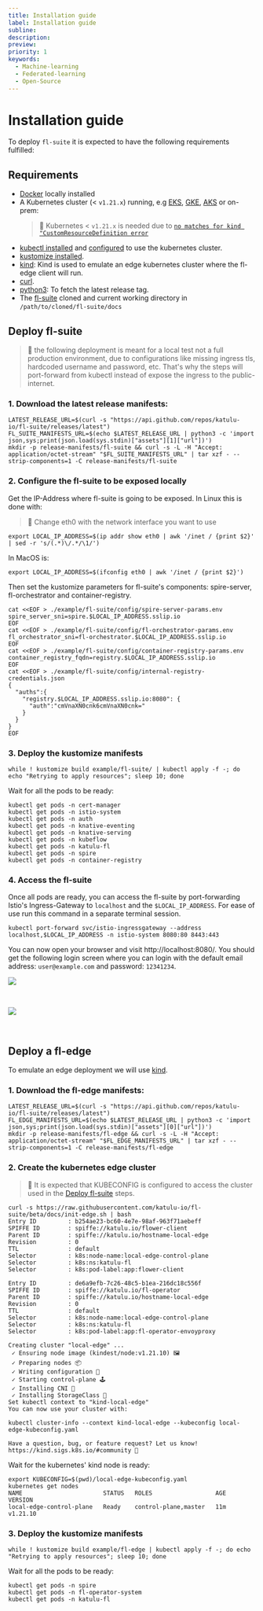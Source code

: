 ```yaml
---
title: Installation guide
label: Installation guide
subline:
description:
preview:
priority: 1
keywords:
  - Machine-learning
  - Federated-learning
  - Open-Source
---
```


# Installation guide

To deploy `fl-suite` it is expected to have the following requirements fulfilled:

## Requirements

* [Docker](https://docs.docker.com/engine/install/) locally installed
* A Kubernetes cluster (< `v1.21.x`) running, e.g [EKS](https://docs.aws.amazon.com/eks/latest/userguide/create-cluster.html), [GKE](https://cloud.google.com/kubernetes-engine/docs/deploy-app-cluster#create_cluster), [AKS](https://docs.microsoft.com/en-us/azure/aks/kubernetes-walkthrough#create-aks-cluster) or on-prem:
  > 📝 Kubernetes < `v1.21.x` is needed due to [`no matches for kind "CustomResourceDefinition error`](https://github.com/kubeflow/manifests/issues/2028)
* [kubectl installed](https://kubernetes.io/docs/tasks/tools/#kubectl) and [configured](https://kubernetes.io/docs/concepts/configuration/organize-cluster-access-kubeconfig/) to use the kubernetes cluster.
* [kustomize installed](https://kubectl.docs.kubernetes.io/installation/kustomize/).
* [kind](https://kind.sigs.k8s.io/docs/user/quick-start/#installation): Kind is used to emulate an edge kubernetes cluster where the fl-edge client will run.
* [curl](https://curl.se/download.html).
* [python3](https://www.python.org/downloads/): To fetch the latest release tag.
* The [fl-suite](https://github.com/katulu-io/fl-suite) cloned and current working directory in `/path/to/cloned/fl-suite/docs`

## Deploy fl-suite

> 🥀 the following deployment is meant for a local test not a full production environment, due to configurations like missing ingress tls, hardcoded username and password, etc. That's why the steps will port-forward from kubectl instead of expose the ingress to the public-internet.

### 1. Download the latest release manifests:

```shell
LATEST_RELEASE_URL=$(curl -s "https://api.github.com/repos/katulu-io/fl-suite/releases/latest")
FL_SUITE_MANIFESTS_URL=$(echo $LATEST_RELEASE_URL | python3 -c 'import json,sys;print(json.load(sys.stdin)["assets"][1]["url"])')
mkdir -p release-manifests/fl-suite && curl -s -L -H "Accept: application/octet-stream" "$FL_SUITE_MANIFESTS_URL" | tar xzf - --strip-components=1 -C release-manifests/fl-suite
```

### 2. Configure the fl-suite to be exposed locally

Get the IP-Address where fl-suite is going to be exposed. In Linux this is done with:

> 🌻 Change eth0 with the network interface you want to use

```shell
export LOCAL_IP_ADDRESS=$(ip addr show eth0 | awk '/inet / {print $2}' | sed -r 's/(.*)\/.*/\1/')
```

In MacOS is:

```shell
export LOCAL_IP_ADDRESS=$(ifconfig eth0 | awk '/inet / {print $2}')
```

Then set the kustomize parameters for fl-suite's components: spire-server, fl-orchestrator and container-registry.

```shell
cat <<EOF > ./example/fl-suite/config/spire-server-params.env
spire_server_sni=spire.$LOCAL_IP_ADDRESS.sslip.io
EOF
cat <<EOF > ./example/fl-suite/config/fl-orchestrator-params.env
fl_orchestrator_sni=fl-orchestrator.$LOCAL_IP_ADDRESS.sslip.io
EOF
cat <<EOF > ./example/fl-suite/config/container-registry-params.env
container_registry_fqdn=registry.$LOCAL_IP_ADDRESS.sslip.io
EOF
cat <<EOF > ./example/fl-suite/config/internal-registry-credentials.json
{
  "auths":{
    "registry.$LOCAL_IP_ADDRESS.sslip.io:8080": {
      "auth":"cmVnaXN0cnk6cmVnaXN0cnk="
    }
  }
}
EOF
```

### 3. Deploy the kustomize manifests

```shell
while ! kustomize build example/fl-suite/ | kubectl apply -f -; do echo "Retrying to apply resources"; sleep 10; done
```

Wait for all the pods to be ready:

```shell
kubectl get pods -n cert-manager
kubectl get pods -n istio-system
kubectl get pods -n auth
kubectl get pods -n knative-eventing
kubectl get pods -n knative-serving
kubectl get pods -n kubeflow
kubectl get pods -n katulu-fl
kubectl get pods -n spire
kubectl get pods -n container-registry
```

### 4. Access the fl-suite

Once all pods are ready, you can access the fl-suite by port-forwarding Istio's Ingress-Gateway to `localhost` and the `$LOCAL_IP_ADDRESS`. For ease of use run this command in a separate terminal session.

```shell
kubectl port-forward svc/istio-ingressgateway --address localhost,$LOCAL_IP_ADDRESS -n istio-system 8080:80 8443:443
```

You can now open your browser and visit http://localhost:8080/. You should get the following login screen where you can login with the default email address: `user@example.com` and password: `12341234`.

![](../images/fl-suite-login.png)

<br />

![](../images/fl-suite-notebooks.png)

<br />


## Deploy a fl-edge

To emulate an edge deployment we will use [kind](https://kind.sigs.k8s.io).

### 1. Download the fl-edge manifests:

```shell
LATEST_RELEASE_URL=$(curl -s "https://api.github.com/repos/katulu-io/fl-suite/releases/latest")
FL_EDGE_MANIFESTS_URL=$(echo $LATEST_RELEASE_URL | python3 -c 'import json,sys;print(json.load(sys.stdin)["assets"][0]["url"])')
mkdir -p release-manifests/fl-edge && curl -s -L -H "Accept: application/octet-stream" "$FL_EDGE_MANIFESTS_URL" | tar xzf - --strip-components=1 -C release-manifests/fl-edge
```

### 2. Create the kubernetes edge cluster

> 🌻 It is expected that KUBECONFIG is configured to access the cluster used in the [Deploy fl-suite](#Deploy-fl-suite) steps.

```shell
curl -s https://raw.githubusercontent.com/katulu-io/fl-suite/beta/docs/init-edge.sh | bash
Entry ID         : b254ae23-bc60-4e7e-98af-963f71aebeff
SPIFFE ID        : spiffe://katulu.io/flower-client
Parent ID        : spiffe://katulu.io/hostname-local-edge
Revision         : 0
TTL              : default
Selector         : k8s:node-name:local-edge-control-plane
Selector         : k8s:ns:katulu-fl
Selector         : k8s:pod-label:app:flower-client

Entry ID         : de6a9efb-7c26-48c5-b1ea-216dc18c556f
SPIFFE ID        : spiffe://katulu.io/fl-operator
Parent ID        : spiffe://katulu.io/hostname-local-edge
Revision         : 0
TTL              : default
Selector         : k8s:node-name:local-edge-control-plane
Selector         : k8s:ns:katulu-fl
Selector         : k8s:pod-label:app:fl-operator-envoyproxy

Creating cluster "local-edge" ...
 ✓ Ensuring node image (kindest/node:v1.21.10) 🖼
 ✓ Preparing nodes 📦
 ✓ Writing configuration 📜
 ✓ Starting control-plane 🕹️
 ✓ Installing CNI 🔌
 ✓ Installing StorageClass 💾
Set kubectl context to "kind-local-edge"
You can now use your cluster with:

kubectl cluster-info --context kind-local-edge --kubeconfig local-edge-kubeconfig.yaml

Have a question, bug, or feature request? Let us know! https://kind.sigs.k8s.io/#community 🙂
```

Wait for the kubernetes' kind node is ready:

```shell
export KUBECONFIG=$(pwd)/local-edge-kubeconfig.yaml
kubernetes get nodes
NAME                       STATUS   ROLES                  AGE   VERSION
local-edge-control-plane   Ready    control-plane,master   11m   v1.21.10
```

### 3. Deploy the kustomize manifests

```shell
while ! kustomize build example/fl-edge | kubectl apply -f -; do echo "Retrying to apply resources"; sleep 10; done
```

Wait for all the pods to be ready:

```shell
kubectl get pods -n spire
kubectl get pods -n fl-operator-system
kubectl get pods -n katulu-fl
```
